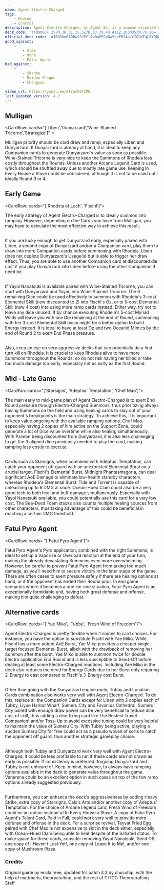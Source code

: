 ```yaml
---
name: Agent Electro-Charged
tags:
    - Medium
    - Control
description: Agent Electro-Charged, or Agent EC, is a summon-oriented deck designed to secure victory by steadily accumulating advantages through high-value skills and Electro-Charged reactions. Harness the power of Rhodeia of Loch's and Fischl's Summons to chip away at the enemy's health, and seal the victory with your powerful Elemental Bursts and the formidable Fatui Pyro Agent! 
deck_code: '!!090G0F.2V7N.3K.3L.2S.5Z7B.3J.3X.40.411Z.263N3S3W.7K.2O='
official_deck_code: 'A1BQ3hoPA0Bw9JUPClAw9aMPCmBw9qcPDIAg/cIQDKFgC8YQDLGQDskQDeEQD9EQDfAA'
good_against:
    - 
        - Klee
        - Mona
        - Fatui Agent
bad_against:
    - 
        - Shenhe
        - Raiden Shogun
        - Chongyun
        
video_url: https://youtu.be/efrasMiF2PU
last_updated_version: 4.2
--- 
```


## Mulligan
<CardRow: cards="['Liben','Dunyarzard','Wine-Stained Tricorne','Strategize']" ></CardRow>

Mulligan priority should be card draw and ramp, especially Liben and Dunyarzard. If Dunyarzard is already at hand, it is ideal to keep any Companion cards to generate Dunyarzard's value as soon as possible. Wine-Stained Tricorne is very nice to keep the Summons of Rhodeia less costly throughout the Rounds. Unless another Arcane Legend Card is used, which should be shuffled away due to mostly late game use, keeping In Every House a Stove could be considered, although it is not to be used until ideally Round 3 or 4.

## Early Game
<CardRow: cards="['Rhodeia of Loch', 'Fischl']"></CardRow>

The early strategy of Agent Electro-Charged is to ideally summon into ramping. However, depending on the Cards you have from Mulligan, you may have to calculate the most effective way to achieve this result.<br></br>

If you are lucky enough to get Dunyarzard early, especially paired with Liben, a second copy of Dunyarzard and/or a Companion card, play them to draw into more Companion cards before summoning with Rhodeia. Liben does not deplete Dunyarzard's Usage(s) but is able to trigger her draw effect. Thus, you are able to use another Companion card at discounted die cost if you play Dunyarzard into Liben before using the other Companion if need be.<br></br>

If Yayoi Nanatsuki is available paired with Wine-Stained Tricorne, you can start with Dunyarzard and Yayoi, into Wine-Stained Tricorne. The 6 remaining Dice could be used effectively to summon with Rhodeia's 3-cost Elemental Skill (now discounted to 2) into Fischl's Oz, or to 5-cost Elemental Skill (now 4 cost) into using more ramp cards instead. Either way, try not to leave any dice unused. If by chance executing Rhodeia's 5-cost Myriad Wilds will leave you with one Die remaining at the end of Round, summoning with her 3-cost Elemental Skill twice might be a better option to build Energy instead. It is ideal to have at least Oz and two Oceanid Mimics by the end of Round 2 to exert End Phase pressure.<br></br>

Also, keep an eye on very aggressive decks that can potentially do a first turn kill on Rhodeia. It is crucial to keep Rhodeia alive to have more Summons throughout the Rounds, so do not risk having her killed or take too much damage too early, especially not as early as the first Round.


## Mid - Late Game
<CardFan: cards="['Starsigns', 'Adeptus\' Temptation', 'Chef Mao']"></CardFan>

The main early to mid-game plan of Agent Electro-Charged is to exert End Round pressure through Electro-Charged Summons, thus prioritizing always having Summons on the field and using healing cards to stay out of your opponent's breakpoints is the main strategy. To achieve this, it is important to keep value ongoing with the available ramping options. Chef Mao, especially having 2 copies of him active on the Support Zone, could generate a lot of Dice value overtime while also healing simultaneously. With Paimon being discounted from Dunyarzard, it is also less challenging to get the 3 aligned dice previously needed to play the card, making ramping less costly to execute.<br></br>

Cards such as Starsigns, when combined with Adeptus' Temptation, can catch your opponent off guard with an unexpected Elemental Burst on a crucial target. Fischl's Elemental Burst, Midnight Phantasmagoria, can deal significant AoE Damage to eliminate low-health standby characters, whereas Rhodeia's Elemental Burst: Tide and Torrent is capable of unleashing up to 8 DMG at once. Ocean-Hued Clam could also be a very good tech to both heal and buff damage simultaneously. Especially with Yayoi Nanatsuki available, you could potentially use this card for a very low cost. The Sea-Dyed Foam stacks also counts multiple healing sources from other characters, thus taking advantage of this could be beneficial in reaching a certain DMG threshold.

## Fatui Pyro Agent
<CardRow: cards= "['Fatui Pyro Agent']"></CardRow>

Fatui Pyro Agent's Pyro application, combined with the right Summons, is ideal to set up a Vaporize or Overload reaction at the end of your turn, making the already devastating Summons even more overwhelming. However, be careful to prevent Fatui Pyro Agent from taking too much damage, as you'll need him to secure victory in the later stage of the game. There are often cases to exert pressure safely if there are healing options at hand, or if the opponent has ended their Round prior. In end game scenarios where it becomes a one-on-one situation, Fatui Pyro Agent is an exceptionally formidable unit, having both great defense and offense, making him quite challenging to defeat. 

## Alternative cards 
<CardRow: cards="['Yae Miko', 'Tubby', 'Fresh Wind of Freedom']"></CardRow>

Agent Electro-Charged is pretty flexible when it comes to card choices. For instance, you have the option to substitute Fischl with Yae Miko. While Fischl has a more potent AoE Burst, Yae Miko provides a cheaper single-target focused Elemental Burst, albeit with the drawback of removing her Summon after the burst. Yae Miko is able to summon twice for double Electro application End Round and is less susceptible to Send-Off before dealing at least some Electro-Charged reactions. Including Yae Miko in the deck also reduces the need for Energy Cards due to her Burst only requiring 2-Energy to cast compared to Fischl's 3-Energy cost Burst.<br></br>

Other than going with the Dunyarzard engine route, Tubby and Location Cards combination also works very well with Agent Electro-Charged. To do this, replace all the Companion Cards except for Liben with 2 copies each of Tubby, Liyue Harbor Wharf, Sumeru City and Favonius Cathedral. Sumeru City paired with enough draw power can be very beneficial to reduce dice cost of skill, thus adding a dice fixing card like The Bestest Travel Companion! and/or Toss-Up to avoid excessive tuning could be very helpful to maintain the value of Sumeru City. With Tubby being active, playing a sudden Sumeru City for free could act as a pseudo woven of sorts to catch the opponent off guard, thus another strategic gameplay choice.<br></br>

Although both Tubby and Dunyarzard work very well with Agent Electro-Charged, it could be less profitable to run if these cards are not drawn as early as possible. If consistency is preferred, forgoing Dunyarzard and Tubby is not unheard of. Keep in mind, however, to always have ramping options available in the deck to generate value throughout the game. Vanarana could be an excellent option in such cases on top of the few ramp options already suggested previously.<br></br>

Furthermore, you can enhance the deck's aggressiveness by adding Heavy Strike, extra copy of Starsigns, Calx's Arts and/or another copy of Adeptus' Temptation. For the choice of Arcane Legend card, Fresh Wind of Freedom could be an option instead of In Every House a Stove. A copy of Fatui Pyro Agent's Talent Card, Paid in Full, could work very well to provide more defense and offense in the deck. For a surprise revival, Teyvat Fried Egg paired with Chef Mao is not expensive to slot in the deck either, especially with Ocean-Hued Clam being able to heal despite of the Satiated status. To make space for these cards, consider removing Yayoi Nanatsuki, Send Off, one copy of I Haven't Lost Yet!, one copy of Leave It to Me!, and/or one copy of Mushroom Pizza.

### Credits
Original guide by enclaireee, updated for patch 4.2 by chocchip. with the help of mattmario, theorycrafting, and the rest of GITCG Theorycrafting Staff
